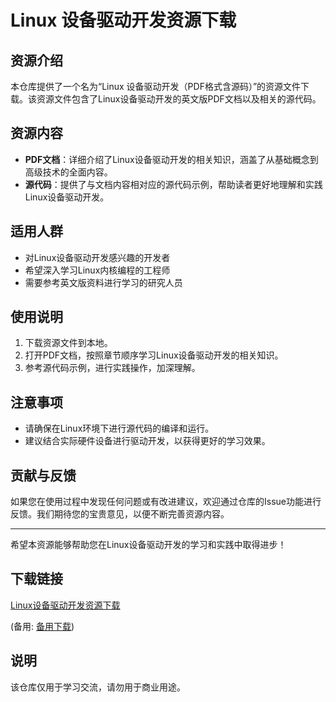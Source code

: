 # Linux 设备驱动开发资源下载

## 资源介绍

本仓库提供了一个名为“Linux 设备驱动开发（PDF格式含源码）”的资源文件下载。该资源文件包含了Linux设备驱动开发的英文版PDF文档以及相关的源代码。

## 资源内容

- **PDF文档**：详细介绍了Linux设备驱动开发的相关知识，涵盖了从基础概念到高级技术的全面内容。
- **源代码**：提供了与文档内容相对应的源代码示例，帮助读者更好地理解和实践Linux设备驱动开发。

## 适用人群

- 对Linux设备驱动开发感兴趣的开发者
- 希望深入学习Linux内核编程的工程师
- 需要参考英文版资料进行学习的研究人员

## 使用说明

1. 下载资源文件到本地。
2. 打开PDF文档，按照章节顺序学习Linux设备驱动开发的相关知识。
3. 参考源代码示例，进行实践操作，加深理解。

## 注意事项

- 请确保在Linux环境下进行源代码的编译和运行。
- 建议结合实际硬件设备进行驱动开发，以获得更好的学习效果。

## 贡献与反馈

如果您在使用过程中发现任何问题或有改进建议，欢迎通过仓库的Issue功能进行反馈。我们期待您的宝贵意见，以便不断完善资源内容。

---

希望本资源能够帮助您在Linux设备驱动开发的学习和实践中取得进步！

## 下载链接
[Linux设备驱动开发资源下载](https://pan.quark.cn/s/f048bd7e95df) 

(备用: [备用下载](https://pan.baidu.com/s/14PxygtPtQuSJqkmWB3PJqA?pwd=1234))

## 说明

该仓库仅用于学习交流，请勿用于商业用途。
